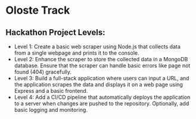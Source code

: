 # Oloste Track

## Hackathon Project Levels:

- Level 1: Create a basic web scraper using Node.js that collects data from a single webpage and prints it to the console.
- Level 2: Enhance the scraper to store the collected data in a MongoDB database. Ensure that the scraper can handle basic errors like page not found (404) gracefully.
- Level 3: Build a full-stack application where users can input a URL, and the application scrapes the data and displays it on a web page using Express and a basic frontend.
- Level 4: Add a CI/CD pipeline that automatically deploys the application to a server when changes are pushed to the repository. Optionally, add basic logging and monitoring.
